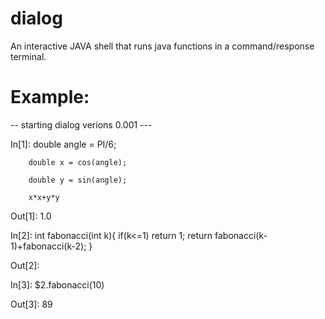 # dialog
An interactive JAVA shell that runs java functions in a command/response terminal. 


# Example:
-- starting dialog verions 0.001 ---

 In[1]:	double angle = PI/6;
 
       	double x = cos(angle);
        
       	double y = sin(angle);
        
       	x*x+y*y
       	
Out[1]:	1.0

 In[2]:	int fabonacci(int k){
       		if(k<=1) return 1;
       		return fabonacci(k-1)+fabonacci(k-2);
       	}
       	
Out[2]:	

 In[3]:	$2.fabonacci(10)
       	
Out[3]:	89
